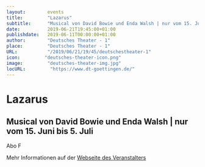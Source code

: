 ```yaml
---
layout:        events
title:         "Lazarus"
subtitle:      "Musical von David Bowie und Enda Walsh | nur vom 15. Juni bis 5. Juli"
date:          2019-06-21T19:45:00+01:00
publishdate:   2019-06-11T00:00:00+01:00
author:        "Deutsches Theater - 1"
place:         "Deutsches Theater - 1"
URL:           "/2019/06/21/19/45/deutschestheater-1"
icon:         "deutsches-theater-icon.png"
image:         "deutsches-theater-img.jpg"
locURL:         "https://www.dt-goettingen.de/"
---
```


Lazarus
===========

Musical von David Bowie und Enda Walsh | nur vom 15. Juni bis 5. Juli
-----------

 Abo F

Mehr Informationen auf der [Webseite des Veranstalters](https://www.dt-goettingen.de/stueck/lazarus/)
